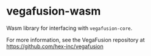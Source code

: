 # vegafusion-wasm
Wasm library for interfacing with `vegafusion-core`.

For more information, see the VegaFusion repository at https://github.com/hex-inc/vegafusion
